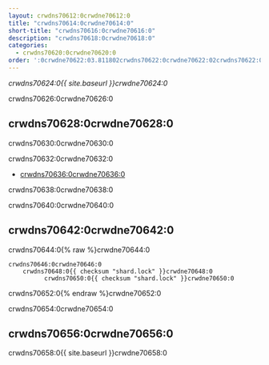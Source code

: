 ```yaml
---
layout: crwdns70612:0crwdne70612:0
title: "crwdns70614:0crwdne70614:0"
short-title: "crwdns70616:0crwdne70616:0"
description: "crwdns70618:0crwdne70618:0"
categories:
  - crwdns70620:0crwdne70620:0
order: ':0crwdne70622:03.811802crwdns70622:0crwdne70622:02crwdns70622:0crwdne70622:0'
---
```

*crwdns70624:0{{ site.baseurl }}crwdne70624:0*

crwdns70626:0crwdne70626:0

## crwdns70628:0crwdne70628:0

crwdns70630:0crwdne70630:0

crwdns70632:0crwdne70632:0

- <a href="crwdns70634:0crwdne70634:0"
target="_blank">crwdns70636:0crwdne70636:0</a>

crwdns70638:0crwdne70638:0

crwdns70640:0crwdne70640:0

## crwdns70642:0crwdne70642:0

crwdns70644:0{% raw %}crwdne70644:0

    crwdns70646:0crwdne70646:0
        crwdns70648:0{{ checksum "shard.lock" }}crwdne70648:0
              crwdns70650:0{{ checksum "shard.lock" }}crwdne70650:0    
    

crwdns70652:0{% endraw %}crwdne70652:0

crwdns70654:0crwdne70654:0

## crwdns70656:0crwdne70656:0

crwdns70658:0{{ site.baseurl }}crwdne70658:0